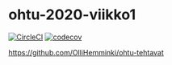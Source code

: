 # ohtu-2020-viikko1

[![CircleCI](https://circleci.com/gh/OlliHemminki/ohtu-2020-viikko1.svg?style=svg)](https://circleci.com/gh/OlliHemminki/ohtu-2020-viikko1) [![codecov](https://codecov.io/gh/OlliHemminki/ohtu-2020-viikko1/branch/master/graph/badge.svg)](https://codecov.io/gh/OlliHemminki/ohtu-2020-viikko1)

https://github.com/OlliHemminki/ohtu-tehtavat
